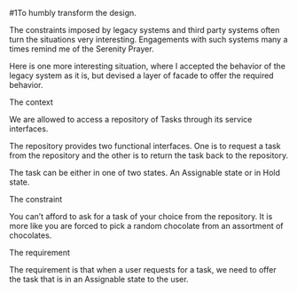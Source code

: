 #1To humbly transform the design.


The constraints imposed by legacy systems and third party systems often turn the situations very interesting.  Engagements with such systems many a times remind me of the Serenity Prayer. 

Here is one more interesting situation, where I accepted the behavior of the legacy system as it is, but devised a layer of facade to offer the required behavior.


The context

We are allowed to access a repository of Tasks through its service interfaces.

The repository provides two functional interfaces. One is to request a task from the repository and the other is to return the task back to the repository.

The task can be either in one of two states. An Assignable state or in Hold state. 

The constraint

You can’t afford to ask for a task of your choice from the repository. It is more like you are forced to pick a random chocolate from an assortment of chocolates. 

The requirement

The requirement is that when a user requests for a task, we need to offer the task that is in an Assignable state to the user. 
